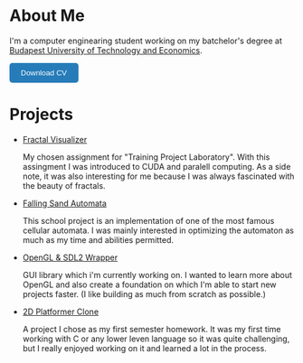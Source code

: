 # About Me
I'm a computer enginearing student working on my batchelor's degree at [Budapest University of Technology and Economics](https://www.bme.hu/?language=en). 

<a href="files/cv.pdf" download="cv-aron-bertalan.pdf">
    <button style="background-color: #267CB9; color: white; padding: 10px 20px; border: none; border-radius: 5px; cursor: pointer;">
        Download CV
    </button>
</a>

# Projects


- [Fractal Visualizer](https://github.com/bertalanaron/gpgpu)
    
    My chosen assignment for "Training Project Laboratory". With this assingment I was introduced to CUDA and paralell computing. As a side note, it was also interesting for me because I was always fascinated with the beauty of fractals. 

- [Falling Sand Automata](https://github.com/bertalanaron/cellular-automata)
    
    This school project is an implementation of one of the most famous cellular automata. I was mainly interested in optimizing the automaton as much as my time and abilities permitted. 

- [OpenGL & SDL2 Wrapper](https://github.com/bertalanaron/3d-graphics)
    
    GUI library which i'm currently working on. I wanted to learn more about OpenGL and also create a foundation on which I'm able to start new projects faster. (I like building as much from scratch as possible.)

- [2D Platformer Clone](https://github.com/bertalanaron/prog1_nhz)
    
    A project I chose as my first semester homework. It was my first time working with C or any lower leven language so it was quite challenging, but I really enjoyed working on it and learned a lot in the process. 
